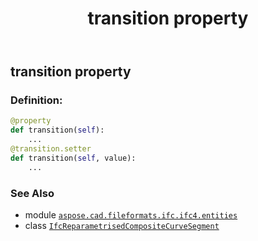 ﻿---
title: transition property
second_title: Aspose.CAD for Python via .NET API References
description: 
type: docs
weight: 90
url: /python-net/aspose.cad.fileformats.ifc.ifc4.entities/ifcreparametrisedcompositecurvesegment/transition/
is_root: false
---

## transition property

### Definition:
```python
@property
def transition(self):
    ...
@transition.setter
def transition(self, value):
    ...
```

### See Also
* module [`aspose.cad.fileformats.ifc.ifc4.entities`](../../)
* class [`IfcReparametrisedCompositeCurveSegment`](/cad/python-net/aspose.cad.fileformats.ifc.ifc4.entities/ifcreparametrisedcompositecurvesegment)

